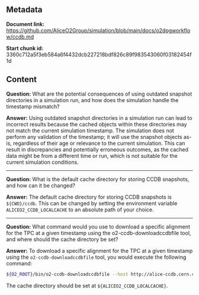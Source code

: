 ## Metadata

**Document link:** https://github.com/AliceO2Group/simulation/blob/main/docs/o2dpgworkflow/ccdb.md

**Start chunk id:** 3360c712a5f3eb584a6f4432dcb227218bdf826c89f983543060f03182454f1d

## Content

**Question:** What are the potential consequences of using outdated snapshot directories in a simulation run, and how does the simulation handle the timestamp mismatch?

**Answer:** Using outdated snapshot directories in a simulation run can lead to incorrect results because the cached objects within these directories may not match the current simulation timestamp. The simulation does not perform any validation of the timestamp; it will use the snapshot objects as-is, regardless of their age or relevance to the current simulation. This can result in discrepancies and potentially erroneous outcomes, as the cached data might be from a different time or run, which is not suitable for the current simulation conditions.

---

**Question:** What is the default cache directory for storing CCDB snapshots, and how can it be changed?

**Answer:** The default cache directory for storing CCDB snapshots is `${CWD}/ccdb`. This can be changed by setting the environment variable `ALICEO2_CCDB_LOCALCACHE` to an absolute path of your choice.

---

**Question:** What command would you use to download a specific alignment for the TPC at a given timestamp using the o2-ccdb-downloadccdbfile tool, and where should the cache directory be set?

**Answer:** To download a specific alignment for the TPC at a given timestamp using the `o2-ccdb-downloadccdbfile` tool, you would execute the following command:

```bash
${O2_ROOT}/bin/o2-ccdb-downloadccdbfile --host http://alice-ccdb.cern.ch -p TPC/Calib/Align --timestamp <timestamp> -d ${ALICEO2_CCDB_LOCALCACHE}
```

The cache directory should be set at `${ALICEO2_CCDB_LOCALCACHE}`.